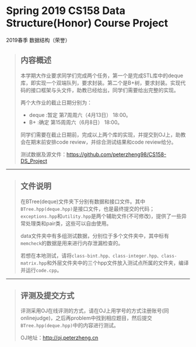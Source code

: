 # Spring 2019 CS158 Data Structure(Honor) Course Project
2019春季 数据结构（荣誉）


> ## 内容概述
> 本学期⼤作业要求同学们完成两个任务，第⼀个是完成STL库中的deque库，即实现⼀个双端队列，要求封装。第⼆个是B+树，要求封装。实现代码的接⼝框架与头⽂件，助教已经给出，同学们需要给出完整的实现。  
>
>两个大作业的截止日期分别为：  
>- deque :暂定 第7周周六（4月13日） 18:00。  
>- B+    :确定 第15周周六（6月8日） 18:00。  
>
>同学们需要在截⽌⽇期前，完成以上两个库的实现，并提交到OJ上，助教会在期末前安排code review，并综合测试结果和code review给分。 
>
>测试数据及源文件：https://github.com/peterzheng98/CS158-DS_Project
>
---
>## 文件说明
>在BTree(deque)文件夹下分别有数据和接口文件。其中`BTree.hpp(deque.hpp)`是接口文件，也是最终提交的代码；`exceptions.hpp`和`utility.hpp`是两个辅助文件(不可修改)，提供了一些异常处理类和pair类，这些可以自由使用。  
>
>data文件夹中有多组测试数据，分别位于多个文件夹中，其中标有`memcheck`的数据是用来进行内存泄漏检查的。  
>
>若想在本地测试，请将`class-bint.hpp、class-integer.hpp、class-matrix.hpp`和外层文件夹中的三个hpp文件放入测试点所属的文件夹，编译并运行`code.cpp`。
>
---
> ## 评测及提交方式
>评测采用OJ在线评测的方式，请在OJ上用学号的方式注册账号(同onlinejudge)，之后再problem中找到相应题目，然后提交`BTree.hpp(deque.hpp)`中的内容进行测试。  
>
>OJ地址：http://oj.peterzheng.cn
>
>



